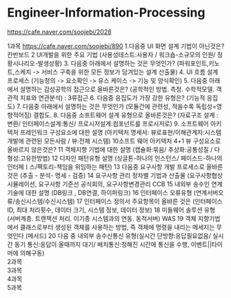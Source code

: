 # Engineer-Information-Processing
https://cafe.naver.com/soojebi/2028

1과목
https://cafe.naver.com/soojebi/890
1.다음중 UI 화면 설계 기법이 아닌것은? 칸반보드
2 UI개발을 위한 주요 기법 (사용성테스트:사용자 / 워크숍-소규모의 인원/ 정황시나리오-발생상황)
3. 다음중 아래에서 설명하는 것은 무엇인가? (파워포인트,키노트,스케치 -> 서비스 구축을 위한 모든 정보가 담겨있는 설계 산출물)
4. UI 흐름 설계 프로세스 (기능정의 -> 요소확인 -> 유스 케이스 -> 기능 및 양식확인)
5. 다음중 아래에서 설명하는 감성공학의 접근으로 올바른것은? (공학적인 방법. 측정. 수학적모델. 객관적 지표와 연관분석) : 3류접근
6. 다음중 응집도가 가장 강한 유형은? (기능적 응집도)
7. 다음중 아래에서 설명하는 것은 무엇인가 (모듈간에 관련성, 적을수록 독립성=영향적어짐) 결합도.
8. 다음중 소프트웨어 설계 유형으로 올바른것은? (자료구조 설계 : 변환/ 인터페이스설계:통신/ 프로시저설계:컴포넌트를 프로시저로)
9. 소프트웨어 아키텍처 프레인워크 구성요소에 대한 설명 (아키텍처 명세서: 뷰로표현/이해관계자:시스템 개발에 관련된 모든사람 / 뷰:전체 시스템)
10소프트 웨어 아키텍처 4+1 뷰 구성요소로 올바르지 않은것은?
11 객체지향 기법에 대한 설명 (캡슐화:묶음/ 추상화:공통성질 / 다형성:고유한방법)
12 디자인 패턴유형 설명 (싱글톤-하나의 인스턴스/ 페이스드-하나의 인터페ㅣ스/팩토리-책임을 위임하는 패턴)
13 다음중 요구사항 개발 프로세스로 올바른 것은 (추출 - 분석- 명세 - 검증)
14 요구사항 관리 정차별 기법과 산출물 (요구사항협상 시뮬레이션, 요구사항 기준선 공식회의, 요구사항변경관리 CCB
15 내외부 송수인 연계기술에 대한 설명 (DB링크 , DB연결, 하이퍼링크)
16 인터페이스 오류유형 (연계서버오류/송신시스템/수신시스템)
17 인터페이스 정의서 주요항목이 올바른 것은 (인터페이스 ID, 최대 처리횟수, 데이터 크기, 시스템 정보, 데이터 정보)
18 미들웨어 솔루션 유형 (서버계층. 트랜잭션 처리. 이기종 시스템과의 연동. 동적서버) WAS
19 객체 지향기법에서 클래스로부터 생성된 객체를 사용하는 방법, 즉 객체에 명령을 내리는 메세지는 무엇인다 (메서드)
20 다음 중 내외부 송수신통신 유형(실시간 단방향:응답필요없음/ 실시간 동기 통신:응답이 올때까지 대기/ 배치통신:정해진 시간에 통신을 수행, 이벤트||타이머에 의해구동)
<br>
2과목
<br>
3과목
<br>
4과목
<br>
5과목
